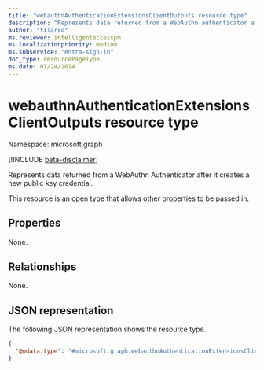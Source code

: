 ```yaml
---
title: "webauthnAuthenticationExtensionsClientOutputs resource type"
description: "Represents data returned from a WebAuthn authenticator after it creates a new public key credential."  
author: "tilarso" 
ms.reviewer: intelligentaccesspm
ms.localizationpriority: medium
ms.subservice: "entra-sign-in"
doc_type: resourcePageType
ms.date: 07/24/2024
---
```


# webauthnAuthenticationExtensionsClientOutputs resource type

Namespace: microsoft.graph

[!INCLUDE [beta-disclaimer](../../includes/beta-disclaimer.md)]

Represents data returned from a WebAuthn Authenticator after it creates a new public key credential.  

This resource is an open type that allows other properties to be passed in.  

## Properties
None.

## Relationships
None.

## JSON representation
The following JSON representation shows the resource type.
<!-- {
  "blockType": "resource",
  "@odata.type": "microsoft.graph.webauthnAuthenticationExtensionsClientOutputs"
}
-->
``` json
{
  "@odata.type": "#microsoft.graph.webauthnAuthenticationExtensionsClientOutputs"
}
```
